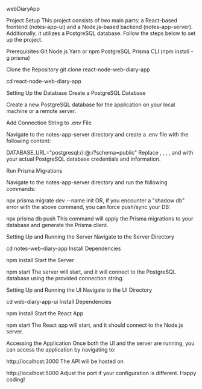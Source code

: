 webDiaryApp 

Project Setup
This project consists of two main parts: a React-based frontend (notes-app-ui) and a Node.js-based backend (notes-app-server). Additionally, it utilizes a PostgreSQL database. Follow the steps below to set up the project.

Prerequisites
Git
Node.js
Yarn or npm
PostgreSQL
Prisma CLI (npm install -g prisma)

Clone the Repository
git clone <repository-url> react-node-web-diary-app

cd react-node-web-diary-app

Setting Up the Database
Create a PostgreSQL Database

Create a new PostgreSQL database for the application on your local machine or a remote server.

Add Connection String to .env File

Navigate to the notes-app-server directory and create a .env file with the following content:

DATABASE_URL="postgresql://<username>:<password>@<host>:<port>/<dbname>?schema=public"
Replace <username>, <password>, <host>, <port>, and <dbname> with your actual PostgreSQL database credentials and information.

Run Prisma Migrations

Navigate to the notes-app-server directory and run the following commands:

npx prisma migrate dev --name init
OR, if you encounter a "shadow db" error with the above command, you can force push/sync your DB:

npx prisma db push 
This command will apply the Prisma migrations to your database and generate the Prisma client.

Setting Up and Running the Server
Navigate to the Server Directory

cd notes-web-diary-app
Install Dependencies

npm install
Start the Server

npm start
The server will start, and it will connect to the PostgreSQL database using the provided connection string.

Setting Up and Running the UI
Navigate to the UI Directory

cd web-diary-app-ui
Install Dependencies

npm install
Start the React App

npm start
The React app will start, and it should connect to the Node.js server.

Accessing the Application
Once both the UI and the server are running, you can access the application by navigating to:

http://localhost:3000
The API will be hosted on

http://localhost:5000
Adjust the port if your configuration is different. Happy coding!
